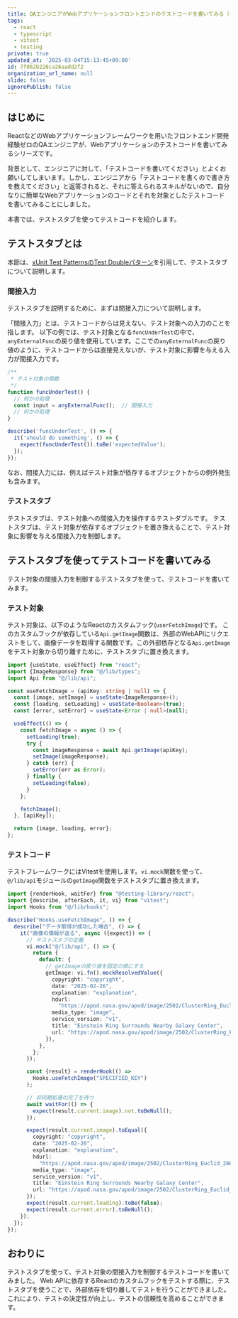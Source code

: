 ```yaml
---
title: QAエンジニアがWebアプリケーションフロントエンドのテストコードを書いてみる（テストスタブ編）
tags:
  - react
  - typescript
  - vitest
  - testing
private: true
updated_at: '2025-03-04T15:13:45+09:00'
id: 7fd62b226ca26aadd2f2
organization_url_name: null
slide: false
ignorePublish: false
---
```

## はじめに

ReactなどのWebアプリケーションフレームワークを用いたフロントエンド開発経験ゼロのQAエンジニアが、Webアプリケーションのテストコードを書いてみるシリーズです。

背景として、エンジニアに対して、「テストコードを書いてください」とよくお願いしてしまいます。しかし、エンジニアから「テストコードを書くので書き方を教えてください」と返答されると、それに答えられるスキルがないので、自分なりに簡単なWebアプリケーションのコードとそれを対象としたテストコードを書いてみることにしました。

本書では、テストスタブを使ってテストコードを紹介します。

## テストスタブとは

本節は、[xUnit Test PatternsのTest Doubleパターン](https://goyoki.hatenablog.com/entry/20120301/1330608789)を引用して、テストスタブについて説明します。

### 間接入力

テストスタブを説明するために、まずは間接入力について説明します。

「間接入力」とは、テストコードからは見えない、テスト対象への入力のことを指します。
以下の例では、テスト対象となる`funcUnderTest`の中で、`anyExternalFunc`の戻り値を使用しています。ここでの`anyExternalFunc`の戻り値のように、テストコードからは直接見えないが、テスト対象に影響を与える入力が間接入力です。

```javascript
/**
 * テスト対象の関数
 */
function funcUnderTest() {
  // 何かの処理
  const input = anyExternalFunc();  // 間接入力
  // 何かの処理
}

describe('funcUnderTest', () => {
  it('should do something', () => {
    expect(funcUnderTest()).toBe('expectedValue');
  });
});
```

なお、間接入力には、例えばテスト対象が依存するオブジェクトからの例外発生も含みます。

### テストスタブ

テストスタブは、テスト対象への間接入力を操作するテストダブルです。
テストスタブは、テスト対象が依存するオブジェクトを置き換えることで、テスト対象に影響を与える間接入力を制御します。

## テストスタブを使ってテストコードを書いてみる

テスト対象の間接入力を制御するテストスタブを使って、テストコードを書いてみます。

### テスト対象

テスト対象は、以下のようなReactのカスタムフック(`userFetchImage`)です。
このカスタムフックが依存している`Api.getImage`関数は、外部のWebAPIにリクエストをして、画像データを取得する関数です。この外部依存となる`Api.getImage`をテスト対象から切り離すために、テストスタブに置き換えます。

```typescript
import {useState, useEffect} from "react";
import {ImageResponse} from "@/lib/types";
import Api from "@/lib/api";

const useFetchImage = (apiKey: string | null) => {
  const [image, setImage] = useState<ImageResponse>();
  const [loading, setLoading] = useState<boolean>(true);
  const [error, setError] = useState<Error | null>(null);

  useEffect(() => {
    const fetchImage = async () => {
      setLoading(true);
      try {
        const imageResponse = await Api.getImage(apiKey);
        setImage(imageResponse);
      } catch (err) {
        setError(err as Error);
      } finally {
        setLoading(false);
      }
    };

    fetchImage();
  }, [apiKey]);

  return {image, loading, error};
};
```

### テストコード

テストフレームワークにはVitestを使用します。`vi.mock`関数を使って、`@/lib/api`モジュールの`getImage`関数をテストスタブに置き換えます。

```typescript
import {renderHook, waitFor} from "@testing-library/react";
import {describe, afterEach, it, vi} from "vitest";
import Hooks from "@/lib/hooks";

describe("Hooks.useFetchImage", () => {
  describe("データ取得が成功した場合", () => {
    it("画像の情報が返る", async ({expect}) => {
      // テストスタブの定義
      vi.mock("@/lib/api", () => {
        return {
          default: {
            // getImageの戻り値を固定の値にする
            getImage: vi.fn().mockResolvedValue({
              copyright: "copyright",
              date: "2025-02-26",
              explanation: "explanation",
              hdurl:
                "https://apod.nasa.gov/apod/image/2502/ClusterRing_Euclid_2665.jpg",
              media_type: "image",
              service_version: "v1",
              title: "Einstein Ring Surrounds Nearby Galaxy Center",
              url: "https://apod.nasa.gov/apod/image/2502/ClusterRing_Euclid_960.jpg",
            }),
          },
        };
      });

      const {result} = renderHook(() =>
        Hooks.useFetchImage("SPECIFIED_KEY")
      );

      // 非同期処理の完了を待つ
      await waitFor(() => {
        expect(result.current.image).not.toBeNull();
      });

      expect(result.current.image).toEqual({
        copyright: "copyright",
        date: "2025-02-26",
        explanation: "explanation",
        hdurl:
          "https://apod.nasa.gov/apod/image/2502/ClusterRing_Euclid_2665.jpg",
        media_type: "image",
        service_version: "v1",
        title: "Einstein Ring Surrounds Nearby Galaxy Center",
        url: "https://apod.nasa.gov/apod/image/2502/ClusterRing_Euclid_960.jpg",
      });
      expect(result.current.loading).toBe(false);
      expect(result.current.error).toBeNull();
    });
  });
});
```

## おわりに

テストスタブを使って、テスト対象の間接入力を制御するテストコードを書いてみました。
Web APIに依存するReactのカスタムフックをテストする際に、テストスタブを使うことで、外部依存を切り離してテストを行うことができました。
これにより、テストの決定性が向上し、テストの信頼性を高めることができます。

<!-- zenn article id: b7b0f63b2d5ae3 -->
